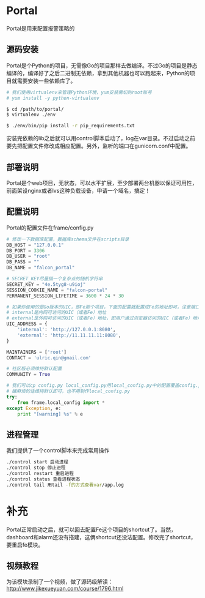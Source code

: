 # Portal

Portal是用来配置报警策略的

## 源码安装

Portal是个Python的项目，无需像Go的项目那样去做编译。不过Go的项目是静态编译的，编译好了之后二进制无依赖，拿到其他机器也可以跑起来，Python的项目就需要安装一些依赖库了。

```bash
# 我们使用virtualenv来管理Python环境，yum安装需切到root账号
# yum install -y python-virtualenv

$ cd /path/to/portal/
$ virtualenv ./env

$ ./env/bin/pip install -r pip_requirements.txt
```

安装完依赖的lib之后就可以用control脚本启动了，log在var目录。不过启动之前要先把配置文件修改成相应配置。另外，监听的端口在gunicorn.conf中配置。


## 部署说明

Portal是个web项目，无状态，可以水平扩展，至少部署两台机器以保证可用性，前面架设nginx或者lvs这种负载设备，申请一个域名，搞定！

## 配置说明

Portal的配置文件在frame/config.py

```python
# 修改一下数据库配置，数据库schema文件在scripts目录
DB_HOST = "127.0.0.1"
DB_PORT = 3306
DB_USER = "root"
DB_PASS = ""
DB_NAME = "falcon_portal"

# SECRET_KEY尽量搞一个复杂点的随机字符串
SECRET_KEY = "4e.5tyg8-u9ioj"
SESSION_COOKIE_NAME = "falcon-portal"
PERMANENT_SESSION_LIFETIME = 3600 * 24 * 30

# 如果你使用的是Go版本的UIC，即Fe那个项目，下面的配置就配置成Fe的地址即可，注意端口，Fe的默认端口是1234
# internal是内网可访问的UIC（或者Fe）地址
# external是外网可访问的UIC（或者Fe）地址，即用户通过浏览器访问的UIC（或者Fe）地址
UIC_ADDRESS = {
    'internal': 'http://127.0.0.1:8080',
    'external': 'http://11.11.11.11:8080',
}

MAINTAINERS = ['root']
CONTACT = 'ulric.qin@gmail.com'

# 社区版必须维持默认配置
COMMUNITY = True

# 我们可以cp config.py local_config.py用local_config.py中的配置覆盖config.py中的配置
# 嫌麻烦的话维持默认即可，也不用制作local_config.py
try:
    from frame.local_config import *
except Exception, e:
    print "[warning] %s" % e
```

## 进程管理

我们提供了一个control脚本来完成常用操作

```bash
./control start 启动进程
./control stop 停止进程
./control restart 重启进程
./control status 查看进程状态
./control tail 用tail -f的方式查看var/app.log
```

# 补充

Portal正常启动之后，就可以回去配置Fe这个项目的shortcut了。当然，dashboard和alarm还没有搭建，这俩shortcut还没法配置。修改完了shortcut，要重启fe模块。


## 视频教程

为该模块录制了一个视频，做了源码级解读：http://www.jikexueyuan.com/course/1796.html

